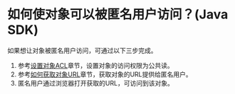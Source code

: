 # 如何使对象可以被匿名用户访问？\(Java SDK\)<a name="obs_21_2107"></a>

如果想让对象被匿名用户访问，可通过以下三步完成。

1.  参考[设置对象ACL](设置对象ACL(Java-SDK).md)章节，设置对象的访问权限为公共读。
2.  参考[如何获取对象URL](如何获取对象URL-(Java-SDK).md)章节，获取对象的URL提供给匿名用户。
3.  匿名用户通过浏览器打开获取的URL，可访问到该对象。

